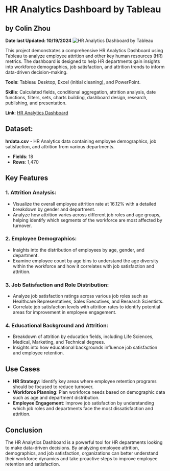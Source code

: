 # HR Analytics Dashboard by Tableau
## by Colin Zhou
**Date last Updated: 10/19/2024**
![HR Analytics Dashboard by Tableau](https://private-user-images.githubusercontent.com/125409693/378131828-613aaf84-ca25-4d83-ae65-10a4d9d9894a.png?jwt=eyJhbGciOiJIUzI1NiIsInR5cCI6IkpXVCJ9.eyJpc3MiOiJnaXRodWIuY29tIiwiYXVkIjoicmF3LmdpdGh1YnVzZXJjb250ZW50LmNvbSIsImtleSI6ImtleTUiLCJleHAiOjE3MjkzODEzMzMsIm5iZiI6MTcyOTM4MTAzMywicGF0aCI6Ii8xMjU0MDk2OTMvMzc4MTMxODI4LTYxM2FhZjg0LWNhMjUtNGQ4My1hZTY1LTEwYTRkOWQ5ODk0YS5wbmc_WC1BbXotQWxnb3JpdGhtPUFXUzQtSE1BQy1TSEEyNTYmWC1BbXotQ3JlZGVudGlhbD1BS0lBVkNPRFlMU0E1M1BRSzRaQSUyRjIwMjQxMDE5JTJGdXMtZWFzdC0xJTJGczMlMkZhd3M0X3JlcXVlc3QmWC1BbXotRGF0ZT0yMDI0MTAxOVQyMzM3MTNaJlgtQW16LUV4cGlyZXM9MzAwJlgtQW16LVNpZ25hdHVyZT1iODIyYmJkODJkZTgyNjVhYzA5Zjc5OGNkZTVjMjM1NGExOWVmNzU5NTg0NDhlNjVkYjk0OGFiMzkyYzk5ZWE5JlgtQW16LVNpZ25lZEhlYWRlcnM9aG9zdCJ9.CE0iJhDvqk7EopUreeAoNPyuYkBsfKLswrV1G7fXKT8)

This project demonstrates a comprehensive HR Analytics Dashboard using Tableau to analyze employee attrition and other key human resources (HR) metrics. The dashboard is designed to help HR departments gain insights into workforce demographics, job satisfaction, and attrition trends to inform data-driven decision-making.

**Tools**: Tableau Desktop, Excel (initial cleaning), and PowerPoint.

**Skills**: Calculated fields, conditional aggregation, attrition analysis, date functions, filters, sets, charts building, dashboard design, research, publishing, and presentation.

**Link**: [HR Analytics Dashboard](https://public.tableau.com/app/profile/hao.zhou7931/viz/HRAnalyticsDashboard_17293804164500/HRAnalyticsDashboard?publish=yes)

## Dataset:
**hrdata.csv** - HR Analytics data containing employee demographics, job satisfaction, and attrition from various departments.

- **Fields**: 18
- **Rows**: 1,470

## Key Features
### 1. Attrition Analysis:

- Visualize the overall employee attrition rate at 16.12% with a detailed breakdown by gender and department.
- Analyze how attrition varies across different job roles and age groups, helping identify which segments of the workforce are most affected by turnover.

### 2. Employee Demographics:

- Insights into the distribution of employees by age, gender, and department.
- Examine employee count by age bins to understand the age diversity within the workforce and how it correlates with job satisfaction and attrition.

### 3. Job Satisfaction and Role Distribution:

- Analyze job satisfaction ratings across various job roles such as Healthcare Representatives, Sales Executives, and Research Scientists.
- Correlate job satisfaction levels with attrition rates to identify potential areas for improvement in employee engagement.

### 4. Educational Background and Attrition:

- Breakdown of attrition by education fields, including Life Sciences, Medical, Marketing, and Technical degrees.
- Insights into how educational backgrounds influence job satisfaction and employee retention.

## Use Cases

- **HR Strategy**: Identify key areas where employee retention programs should be focused to reduce turnover.
- **Workforce Planning**: Plan workforce needs based on demographic data such as age and department distribution.
- **Employee Engagement**: Improve job satisfaction by understanding which job roles and departments face the most dissatisfaction and attrition.


## Conclusion
The HR Analytics Dashboard is a powerful tool for HR departments looking to make data-driven decisions. By analyzing employee attrition, demographics, and job satisfaction, organizations can better understand their workforce dynamics and take proactive steps to improve employee retention and satisfaction.



